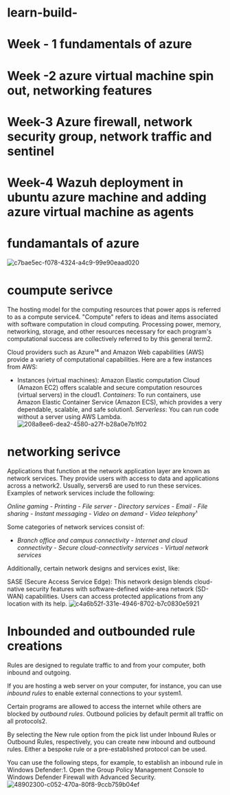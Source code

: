 
# learn-build-
# Week - 1 fundamentals of azure 

# Week -2 azure virtual machine spin out, networking features

# Week-3 Azure firewall, network security group, network traffic and sentinel

# Week-4 Wazuh deployment in ubuntu azure machine and adding azure virtual machine as agents

# fundamantals of azure 
![c7bae5ec-f078-4324-a4c9-99e90eaad020](https://github.com/Madzx007/learn-build-/assets/140810195/7baf4d8c-e14b-4769-8448-738c9beb3530)

# coumpute serivce
The hosting model for the computing resources that power apps is referred to as a compute service4. "Compute" refers to ideas and items associated with software computation in cloud computing. Processing power, memory, networking, storage, and other resources necessary for each program's computational success are collectively referred to by this general term2.

Cloud providers such as Azure¹⁴ and Amazon Web capabilities (AWS) provide a variety of computational capabilities. Here are a few instances from AWS:

- Instances (virtual machines): Amazon Elastic computation Cloud (Amazon EC2) offers scalable and secure computation resources (virtual servers) in the cloud1.
*Containers*: To run containers, use Amazon Elastic Container Service (Amazon ECS), which provides a very dependable, scalable, and safe solution1. 
*Serverless*: You can run code without a server using AWS Lambda.
![208a8ee6-dea2-4580-a27f-b28a0e7b1f02](https://github.com/Madzx007/learn-build-/assets/140810195/b7d41613-d1de-4019-8281-e878e144062f)

# networking serivce 
Applications that function at the network application layer are known as network services. They provide users with access to data and applications across a network2. Usually, servers6 are used to run these services. Examples of network services include the following:

*Online gaming* - *Printing* - *File server* - *Directory services* - *Email* - *File sharing* - *Instant messaging* - *Video on demand* - *Video telephony*¹

Some categories of network services consist of:

- *Branch office and campus connectivity* - *Internet and cloud connectivity* - *Secure cloud-connectivity services* - *Virtual network services* 

Additionally, certain network designs and services exist, like:

SASE (Secure Access Service Edge): This network design blends cloud-native security features with software-defined wide-area network (SD-WAN) capabilities. Users can access protected applications from any location with its help.
![c4a6b52f-331e-4946-8702-b7c0830e5921](https://github.com/Madzx007/learn-build-/assets/140810195/b101a538-0a41-4516-89b4-6a46a66fea3b)
# Inbounded and outbounded rule creations
Rules are designed to regulate traffic to and from your computer, both inbound and outgoing. 

If you are hosting a web server on your computer, for instance, you can use *inbound rules* to enable external connections to your system1. 

Certain programs are allowed to access the internet while others are blocked by *outbound rules*. Outbound policies by default permit all traffic on all protocols2.

By selecting the New rule option from the pick list under Inbound Rules or Outbound Rules, respectively, you can create new inbound and outbound rules. Either a bespoke rule or a pre-established protocol can be used. 

You can use the following steps, for example, to establish an inbound rule in Windows Defender:1. Open the Group Policy Management Console to Windows Defender Firewall with Advanced Security.
![48902300-c052-470a-80f8-9ccb759b04ef](https://github.com/Madzx007/learn-build-/assets/140810195/2e618b82-a128-49fa-9641-b25785018c43)
